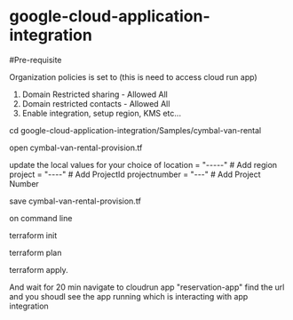 # google-cloud-application-integration

#Pre-requisite

Organization policies is set to (this is need to access cloud run app)
1. Domain Restricted sharing - Allowed All 
2. Domain restricted contacts - Allowed All
3. Enable integration, setup region, KMS etc...

cd google-cloud-application-integration/Samples/cymbal-van-rental

open cymbal-van-rental-provision.tf

update the local values for your choice of 
  location = "-----" # Add region
  project = "----" # Add ProjectId
  projectnumber = "---" # Add Project Number

save cymbal-van-rental-provision.tf

on command line 
 
 terraform init
 
 terraform plan 
 
 terraform apply.
 
And wait for 20 min
navigate to cloudrun app "reservation-app" find the url and you shoudl see the app running which is interacting with app integration

